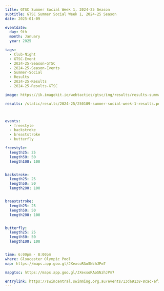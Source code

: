 ```yaml
---
title: GTSC Summer Social Week 1, 2024-25 Season
subtitle: GTSC Summer Social Week 1, 2024-25 Season
date: 2025-01-09

eventdate:
  day: 9th
  month: January
  year: 2025

tags:
  - Club-Night
  - GTSC-Event
  - 2024-25-Season-GTSC
  - 2024-25-Season-Events
  - Summer-Social
  - Results
  - 2024-25-Results
  - 2024-25-Results-GTSC

image: https://ik.imagekit.io/webtactics/gtsc/img/results/results-summary-28.jpg

results: /static/results/2024-25/250109-summer-social-week-1-results.pdf



events:
  - freestyle
  - backstroke
  - breaststroke
  - butterfly

freestyle:
  length25: 25
  length50: 50
  length100: 100


backstroke:
  length25: 25
  length50: 50
  length200: 100


breaststroke:
  length25: 25
  length50: 50
  length200: 100


butterfly:
  length25: 25
  length50: 50
  length100: 100


time: 6:00pm - 8:00pm
where: Gloucester Olympic Pool
map: https://maps.app.goo.gl/JXexsoRAoSNzhJPm7

mapgtsc: https://maps.app.goo.gl/JXexsoRAoSNzhJPm7

entrylink: https://swimcentral.swimming.org.au/events/13da9138-8cac-ef11-b8e9-002248978584/nominations
---
```


